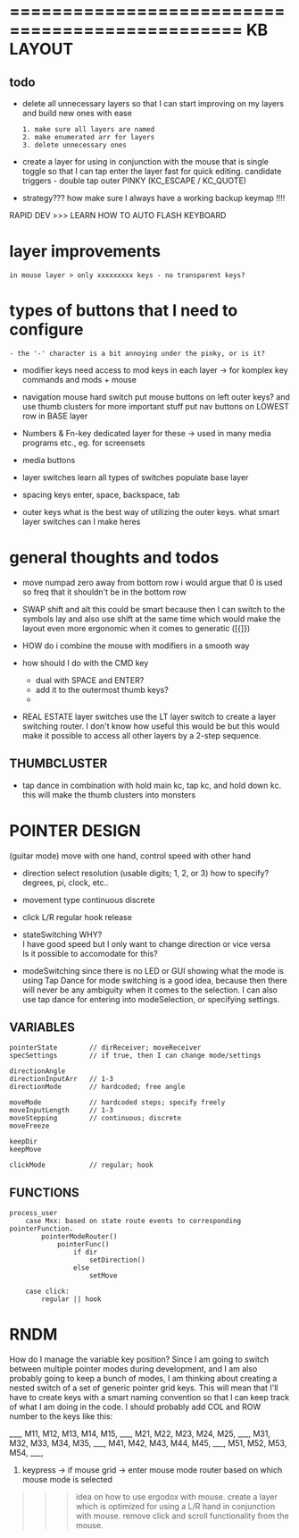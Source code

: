 ================================================
KB LAYOUT
================================================

## todo

-   delete all unnecessary layers
        so that I can start improving on my layers and
        build new ones with ease
        
        1. make sure all layers are named
        2. make enumerated arr for layers
        3. delete unnecessary ones

- create a layer for using in conjunction with the mouse
    that is single toggle so that I can tap enter the layer
    fast for quick editing.
        candidate triggers
            -   double tap outer PINKY (KC_ESCAPE / KC_QUOTE)


-   strategy???
        how make sure I always have a working backup keymap !!!! 

RAPID DEV
    >>> LEARN HOW TO AUTO FLASH KEYBOARD
# layer improvements
    in mouse layer > only xxxxxxxxx keys - no transparent keys?
# types of buttons that I need to configure

    - the '-' character is a bit annoying under the pinky, or is it?

  - modifier keys 
      need access to mod keys in each layer -> for komplex key commands and mods + mouse

  - navigation
      mouse hard switch
      put mouse buttons on left outer keys? 
        and use thumb clusters for more important stuff
      put nav buttons on LOWEST row in BASE layer 

  - Numbers & Fn-key
      dedicated layer for these -> used in many media programs etc., eg. for screensets

  - media buttons
  
  - layer switches
      learn all types of switches
        populate base layer

  - spacing keys
      enter, space, backspace, tab

  - outer keys 
      what is the best way of utilizing the outer keys. 
        what smart layer switches can I make heres

# general thoughts and todos

- move numpad zero away from bottom row
    i would argue that 0 is used so freq that it shouldn't be in the bottom row

- SWAP shift and alt
    this could be smart because then I can switch to the symbols lay and also use shift at the same time
      which would make the layout even more ergonomic when it comes to generatic ([{]}) 

- HOW do i combine the mouse with modifiers in a smooth way 

- how should I do with the CMD key
    * dual with SPACE and ENTER?
    * add it to the outermost thumb keys?
    * 

- REAL ESTATE layer switches
    use the LT layer switch to create a layer switching router.
      I don't know how useful this would be but this would make it possible to access all other layers 
        by a 2-step sequence.

## THUMBCLUSTER
  - tap dance in combination with hold
      main kc, tap kc, and hold down kc.
        this will make the thumb clusters into monsters

POINTER DESIGN
====================================

(guitar mode) move with one hand, control speed with other hand

- direction
    select resolution (usable digits; 1, 2, or 3)
    how to specify?
        degrees, pi, clock, etc..

- movement type
    continuous
    discrete

- click
    L/R 
    regular
    hook
    release

- stateSwitching
    WHY?     
        I have good speed but I only want to change direction or vice versa  
        Is it possible to accomodate for this?

- modeSwitching
    since there is no LED or GUI showing what the mode is using Tap Dance
    for mode switching is a good idea, because then there will never be 
    any ambiguity when it comes to the selection.
        I can also use tap dance for entering into modeSelection, or
        specifying settings.
  
## VARIABLES 

    pointerState        // dirReceiver; moveReceiver
    specSettings        // if true, then I can change mode/settings
    
    directionAngle 
    directionInputArr   // 1-3
    directionMode       // hardcoded; free angle

    moveMode            // hardcoded steps; specify freely
    moveInputLength     // 1-3
    moveStepping        // continuous; discrete
    moveFreeze

    keepDir
    keepMove

    clickMode           // regular; hook

## FUNCTIONS

    process_user
        case Mxx: based on state route events to corresponding pointerFunction.
            pointerModeRouter()
                pointerFunc()
                    if dir
                        setDirection()
                    else
                        setMove
                
        case click:
            regular || hook

    

RNDM
====================================

How do I manage the variable key position? Since I am going to switch between multiple
pointer modes during development, and I am also probably going to keep a bunch of modes,
I am thinking about creating a nested switch of a set of generic pointer grid keys.
This will mean that I'll have to create keys with a smart naming convention so that 
I can keep track of what I am doing in the code. I should probably add COL and ROW
number to the keys like this: 

___, M11, M12, M13, M14, M15,
___, M21, M22, M23, M24, M25,
___, M31, M32, M33, M34, M35,
___, M41, M42, M43, M44, M45,
___, M51, M52, M53, M54, ___,

1. keypress -> if mouse grid -> enter mouse mode router based on which mouse mode is selected

>>> idea on how to use ergodox with mouse.
    create a layer which is optimized for using a L/R hand in conjunction with mouse.
    remove click and scroll functionality from the mouse.










